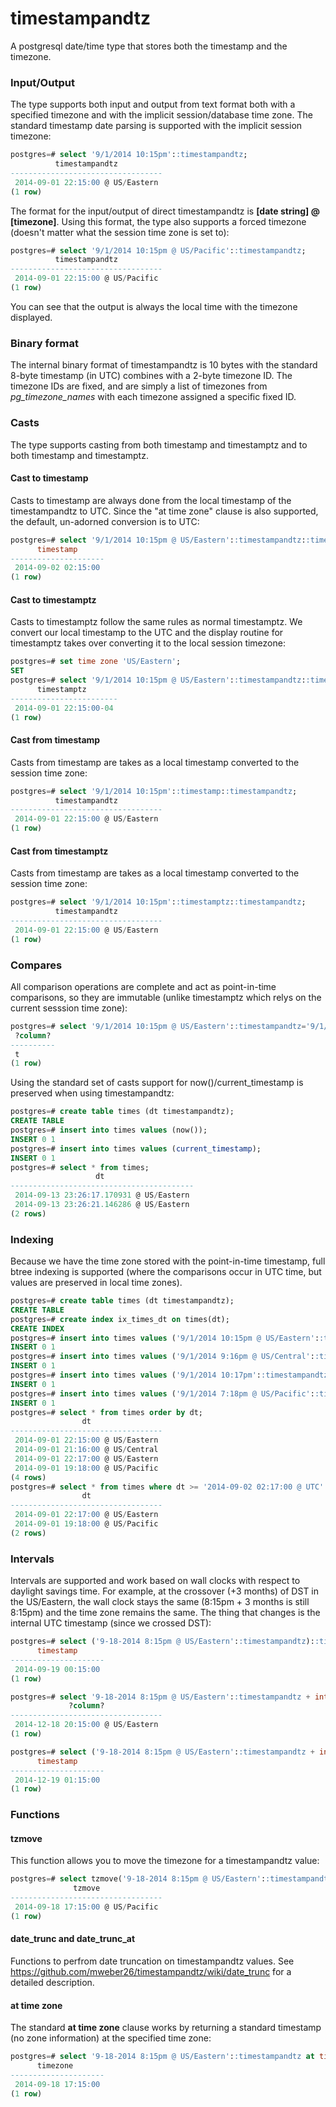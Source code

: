 # timestampandtz

A postgresql date/time type that stores both the timestamp and the timezone.

### Input/Output

The type supports both input and output from text format both with a specified timezone and with the implicit session/database time zone.  The standard timestamp date parsing is supported  with the implicit session timezone:

```sql
postgres=# select '9/1/2014 10:15pm'::timestampandtz;
          timestampandtz          
----------------------------------
 2014-09-01 22:15:00 @ US/Eastern
(1 row)
```

The format for the input/output of direct timestampandtz is **[date string] @ [timezone]**.  Using this format, the type also supports a forced timezone (doesn't matter what the session time zone is set to):

```sql
postgres=# select '9/1/2014 10:15pm @ US/Pacific'::timestampandtz;
          timestampandtz          
----------------------------------
 2014-09-01 22:15:00 @ US/Pacific
(1 row)
```

You can see that the output is always the local time with the timezone displayed.

### Binary format

The internal binary format of timestampandtz is 10 bytes with the standard 8-byte timestamp (in UTC) combines with a 2-byte timezone ID.  The timezone IDs are fixed, and are simply a list of timezones from *pg_timezone_names* with each timezone assigned a specific fixed ID. 

### Casts

The type supports casting from both timestamp and timestamptz and to both timestamp and timestamptz.

#### Cast to timestamp

Casts to timestamp are always done from the local timestamp of the timestampandtz to UTC.  Since the "at time zone" clause is also supported, the default, un-adorned conversion is to UTC:

```sql
postgres=# select '9/1/2014 10:15pm @ US/Eastern'::timestampandtz::timestamp;
      timestamp      
---------------------
 2014-09-02 02:15:00
(1 row)
```

#### Cast to timestamptz

Casts to timestamptz follow the same rules as normal timestamptz.  We convert our local timestamp to the UTC and the display routine for timestamptz takes over converting it to the local session timezone:

```sql
postgres=# set time zone 'US/Eastern';
SET
postgres=# select '9/1/2014 10:15pm @ US/Eastern'::timestampandtz::timestamptz;
      timestamptz       
------------------------
 2014-09-01 22:15:00-04
(1 row)
```

#### Cast from timestamp

Casts from timestamp are takes as a local timestamp converted to the session time zone:

```sql
postgres=# select '9/1/2014 10:15pm'::timestamp::timestampandtz;
          timestampandtz          
----------------------------------
 2014-09-01 22:15:00 @ US/Eastern
(1 row)
```

#### Cast from timestamptz

Casts from timestamp are takes as a local timestamp converted to the session time zone:

```sql
postgres=# select '9/1/2014 10:15pm'::timestamptz::timestampandtz;
          timestampandtz          
----------------------------------
 2014-09-01 22:15:00 @ US/Eastern
(1 row)
```

### Compares

All comparison operations are complete and act as point-in-time comparisons, so they are immutable (unlike timestamptz which relys on the current sesssion time zone):

```sql
postgres=# select '9/1/2014 10:15pm @ US/Eastern'::timestampandtz='9/1/2014 7:15pm @ US/Pacific'::timestampandtz;
 ?column? 
----------
 t
(1 row)
```

Using the standard set of casts support for now()/current_timestamp is preserved when using timestampandtz:

```sql
postgres=# create table times (dt timestampandtz);
CREATE TABLE
postgres=# insert into times values (now());
INSERT 0 1
postgres=# insert into times values (current_timestamp);
INSERT 0 1
postgres=# select * from times;
                   dt                    
-----------------------------------------
 2014-09-13 23:26:17.170931 @ US/Eastern
 2014-09-13 23:26:21.146286 @ US/Eastern
(2 rows)
```

### Indexing

Because we have the time zone stored with the point-in-time timestamp, full btree indexing is supported (where the comparisons occur in UTC time, but values are preserved in local time zones).

```sql
postgres=# create table times (dt timestampandtz);
CREATE TABLE
postgres=# create index ix_times_dt on times(dt);
CREATE INDEX
postgres=# insert into times values ('9/1/2014 10:15pm @ US/Eastern'::timestampandtz);
INSERT 0 1
postgres=# insert into times values ('9/1/2014 9:16pm @ US/Central'::timestampandtz);
INSERT 0 1
postgres=# insert into times values ('9/1/2014 10:17pm'::timestampandtz);
INSERT 0 1
postgres=# insert into times values ('9/1/2014 7:18pm @ US/Pacific'::timestampandtz);
INSERT 0 1
postgres=# select * from times order by dt;
                dt                
----------------------------------
 2014-09-01 22:15:00 @ US/Eastern
 2014-09-01 21:16:00 @ US/Central
 2014-09-01 22:17:00 @ US/Eastern
 2014-09-01 19:18:00 @ US/Pacific
(4 rows)
postgres=# select * from times where dt >= '2014-09-02 02:17:00 @ UTC' order by dt;
                dt                
----------------------------------
 2014-09-01 22:17:00 @ US/Eastern
 2014-09-01 19:18:00 @ US/Pacific
(2 rows)
```

### Intervals

Intervals are supported and work based on wall clocks with respect to daylight savings time.   For example, at the crossover (+3 months) of DST in the US/Eastern, the wall clock stays the same (8:15pm + 3 months is still 8:15pm) and the time zone remains the same.  The thing that changes is the internal UTC timestamp (since we crossed DST):

```sql
postgres=# select ('9-18-2014 8:15pm @ US/Eastern'::timestampandtz)::timestamp;
      timestamp      
---------------------
 2014-09-19 00:15:00
(1 row)

postgres=# select '9-18-2014 8:15pm @ US/Eastern'::timestampandtz + interval '3 months';
             ?column?             
----------------------------------
 2014-12-18 20:15:00 @ US/Eastern
(1 row)

postgres=# select ('9-18-2014 8:15pm @ US/Eastern'::timestampandtz + interval '3 months')::timestamp;
      timestamp      
---------------------
 2014-12-19 01:15:00
(1 row)
```

### Functions

#### tzmove

This function allows you to move the timezone for a timestampandtz value:

```sql
postgres=# select tzmove('9-18-2014 8:15pm @ US/Eastern'::timestampandtz, 'US/Pacific');
              tzmove              
----------------------------------
 2014-09-18 17:15:00 @ US/Pacific
(1 row)
```

#### date_trunc and date_trunc_at

Functions to perfrom date truncation on timestampandtz values. See https://github.com/mweber26/timestampandtz/wiki/date_trunc for a detailed description.

#### at time zone

The standard **at time zone** clause works by returning a standard timestamp (no zone information) at the specified time zone:

```sql
postgres=# select '9-18-2014 8:15pm @ US/Eastern'::timestampandtz at time zone 'US/Pacific';
      timezone       
---------------------
 2014-09-18 17:15:00
(1 row)
```
